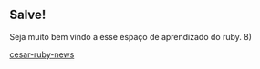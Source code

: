 ## Salve!

Seja muito bem vindo a esse espaço de aprendizado do ruby.
8)

[cesar-ruby-news](https://cesarmarinhorj.github.io/cesar-ruby-news/)
